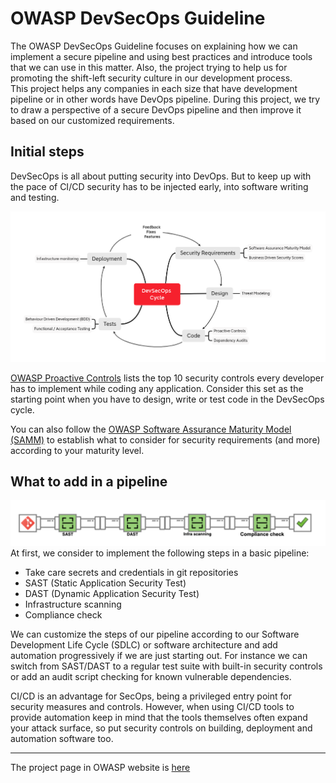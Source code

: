 # OWASP DevSecOps Guideline
The OWASP DevSecOps Guideline focuses on explaining how we can implement a secure pipeline and using best practices and introduce tools that we can use in this matter. Also, the project trying to help us for promoting the shift-left security culture in our development process.  
This project helps any companies in each size that have development pipeline or in other words have DevOps pipeline.
During this project, we try to draw a perspective of a secure DevOps pipeline and then improve it based on our customized requirements.

## Initial steps
DevSecOps is all about putting security into DevOps. But to keep up with the pace of CI/CD security has to be injected early, into software writing and testing.

![DevSecOps cycle](/assets/images/DevSecOps-cycle.png)

[OWASP Proactive Controls](https://owasp.org/www-project-proactive-controls/) lists the top 10 security controls every developer has to implement while coding any application. Consider this set as the starting point when you have to design, write or test code in the DevSecOps cycle. 

You can also follow the [OWASP Software Assurance Maturity Model (SAMM)](https://owaspsamm.org/model/) to establish what to consider for security requirements (and more) according to your maturity level.

## What to add in a pipeline
![DevSecOps pipeline](/assets/images/DevSecOps-pipeline.png)
At first, we consider to implement the following steps in a basic pipeline:
* Take care secrets and credentials in git repositories
* SAST (Static Application Security Test)
* DAST (Dynamic Application Security Test)
* Infrastructure scanning
* Compliance check

We can customize the steps of our pipeline according to our Software Development Life Cycle (SDLC) or software architecture and add automation progressively if we are just starting out.
For instance we can switch from SAST/DAST to a regular test suite with built-in security controls or add an audit script checking for known vulnerable dependencies.

CI/CD is an advantage for SecOps, being a privileged entry point for security measures and controls.
However, when using CI/CD tools to provide automation keep in mind that the tools themselves often expand your attack surface, so put security controls on building, deployment and automation software too.

---
The project page in OWASP website is [here](https://owasp.org/www-project-devsecops-guideline/)
